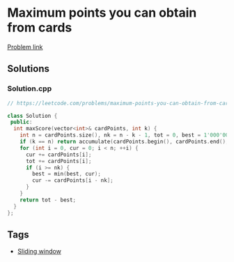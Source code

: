 # Maximum points you can obtain from cards

[Problem link](https://leetcode.com/problems/maximum-points-you-can-obtain-from-cards)

## Solutions


### Solution.cpp
```cpp
// https://leetcode.com/problems/maximum-points-you-can-obtain-from-cards

class Solution {
 public:
  int maxScore(vector<int>& cardPoints, int k) {
    int n = cardPoints.size(), nk = n - k - 1, tot = 0, best = 1'000'000'001;
    if (k == n) return accumulate(cardPoints.begin(), cardPoints.end(), 0);
    for (int i = 0, cur = 0; i < n; ++i) {
      cur += cardPoints[i];
      tot += cardPoints[i];
      if (i >= nk) {
        best = min(best, cur);
        cur -= cardPoints[i - nk];
      }
    }
    return tot - best;
  }
};
```
## Tags

* [Sliding window](/README.md#Sliding_window)
